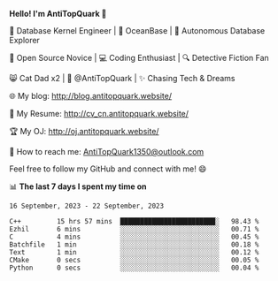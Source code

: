 
**Hello! I'm AntiTopQuark 👋**

🔧 Database Kernel Engineer | 🌊 OceanBase | 🤖 Autonomous Database Explorer

🌱 Open Source Novice | 💻 Coding Enthusiast | 🔍 Detective Fiction Fan

😸 Cat Dad x2 | 🎉 @AntiTopQuark | ✨ Chasing Tech & Dreams

🌐 My blog: http://blog.antitopquark.website/

📄 My Resume: http://cv_cn.antitopquark.website/

🏆 My OJ: http://oj.antitopquark.website/

📧 How to reach me: AntiTopQuark1350@outlook.com

Feel free to follow my GitHub and connect with me! 😄

📊 **The last 7 days I spent my time on** 

<!--START_SECTION:waka-->
```text
16 September, 2023 - 22 September, 2023

C++         15 hrs 57 mins  ████████████████████████░   98.43 % 
Ezhil       6 mins          ░░░░░░░░░░░░░░░░░░░░░░░░░   00.71 % 
C           4 mins          ░░░░░░░░░░░░░░░░░░░░░░░░░   00.45 % 
Batchfile   1 min           ░░░░░░░░░░░░░░░░░░░░░░░░░   00.18 % 
Text        1 min           ░░░░░░░░░░░░░░░░░░░░░░░░░   00.12 % 
CMake       0 secs          ░░░░░░░░░░░░░░░░░░░░░░░░░   00.05 % 
Python      0 secs          ░░░░░░░░░░░░░░░░░░░░░░░░░   00.04 %
```
<!--END_SECTION:waka-->


